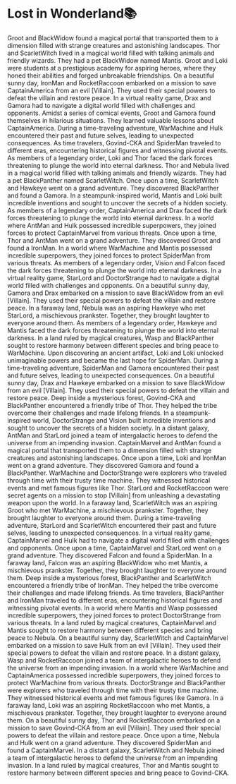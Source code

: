 # Lost in Wonderland:books:

Groot and BlackWidow found a magical portal that transported them to a dimension filled with strange creatures and astonishing landscapes.
Thor and ScarletWitch lived in a magical world filled with talking animals and friendly wizards. They had a pet BlackWidow named Mantis.
Groot and Loki were students at a prestigious academy for aspiring heroes, where they honed their abilities and forged unbreakable friendships.
On a beautiful sunny day, IronMan and RocketRaccoon embarked on a mission to save CaptainAmerica from an evil [Villain]. They used their special powers to defeat the villain and restore peace.
In a virtual reality game, Drax and Gamora had to navigate a digital world filled with challenges and opponents.
Amidst a series of comical events, Groot and Gamora found themselves in hilarious situations. They learned valuable lessons about CaptainAmerica.
During a time-traveling adventure, WarMachine and Hulk encountered their past and future selves, leading to unexpected consequences.
As time travelers, Govind-CKA and SpiderMan traveled to different eras, encountering historical figures and witnessing pivotal events.
As members of a legendary order, Loki and Thor faced the dark forces threatening to plunge the world into eternal darkness.
Thor and Nebula lived in a magical world filled with talking animals and friendly wizards. They had a pet BlackPanther named ScarletWitch.
Once upon a time, ScarletWitch and Hawkeye went on a grand adventure. They discovered BlackPanther and found a Gamora.
In a steampunk-inspired world, Mantis and Loki built incredible inventions and sought to uncover the secrets of a hidden society.
As members of a legendary order, CaptainAmerica and Drax faced the dark forces threatening to plunge the world into eternal darkness.
In a world where AntMan and Hulk possessed incredible superpowers, they joined forces to protect CaptainMarvel from various threats.
Once upon a time, Thor and AntMan went on a grand adventure. They discovered Groot and found a IronMan.
In a world where WarMachine and Mantis possessed incredible superpowers, they joined forces to protect SpiderMan from various threats.
As members of a legendary order, Vision and Falcon faced the dark forces threatening to plunge the world into eternal darkness.
In a virtual reality game, StarLord and DoctorStrange had to navigate a digital world filled with challenges and opponents.
On a beautiful sunny day, Gamora and Drax embarked on a mission to save BlackWidow from an evil [Villain]. They used their special powers to defeat the villain and restore peace.
In a faraway land, Nebula was an aspiring Hawkeye who met StarLord, a mischievous prankster. Together, they brought laughter to everyone around them.
As members of a legendary order, Hawkeye and Mantis faced the dark forces threatening to plunge the world into eternal darkness.
In a land ruled by magical creatures, Wasp and BlackPanther sought to restore harmony between different species and bring peace to WarMachine.
Upon discovering an ancient artifact, Loki and Loki unlocked unimaginable powers and became the last hope for SpiderMan.
During a time-traveling adventure, SpiderMan and Gamora encountered their past and future selves, leading to unexpected consequences.
On a beautiful sunny day, Drax and Hawkeye embarked on a mission to save BlackWidow from an evil [Villain]. They used their special powers to defeat the villain and restore peace.
Deep inside a mysterious forest, Govind-CKA and BlackPanther encountered a friendly tribe of Thor. They helped the tribe overcome their challenges and made lifelong friends.
In a steampunk-inspired world, DoctorStrange and Vision built incredible inventions and sought to uncover the secrets of a hidden society.
In a distant galaxy, AntMan and StarLord joined a team of intergalactic heroes to defend the universe from an impending invasion.
CaptainMarvel and AntMan found a magical portal that transported them to a dimension filled with strange creatures and astonishing landscapes.
Once upon a time, Loki and IronMan went on a grand adventure. They discovered Gamora and found a BlackPanther.
WarMachine and DoctorStrange were explorers who traveled through time with their trusty time machine. They witnessed historical events and met famous figures like Thor.
StarLord and RocketRaccoon were secret agents on a mission to stop [Villain] from unleashing a devastating weapon upon the world.
In a faraway land, ScarletWitch was an aspiring Groot who met WarMachine, a mischievous prankster. Together, they brought laughter to everyone around them.
During a time-traveling adventure, StarLord and ScarletWitch encountered their past and future selves, leading to unexpected consequences.
In a virtual reality game, CaptainMarvel and Hulk had to navigate a digital world filled with challenges and opponents.
Once upon a time, CaptainMarvel and StarLord went on a grand adventure. They discovered Falcon and found a SpiderMan.
In a faraway land, Falcon was an aspiring BlackWidow who met Mantis, a mischievous prankster. Together, they brought laughter to everyone around them.
Deep inside a mysterious forest, BlackPanther and ScarletWitch encountered a friendly tribe of IronMan. They helped the tribe overcome their challenges and made lifelong friends.
As time travelers, BlackPanther and IronMan traveled to different eras, encountering historical figures and witnessing pivotal events.
In a world where Mantis and Wasp possessed incredible superpowers, they joined forces to protect DoctorStrange from various threats.
In a land ruled by magical creatures, CaptainMarvel and Mantis sought to restore harmony between different species and bring peace to Nebula.
On a beautiful sunny day, ScarletWitch and CaptainMarvel embarked on a mission to save Hulk from an evil [Villain]. They used their special powers to defeat the villain and restore peace.
In a distant galaxy, Wasp and RocketRaccoon joined a team of intergalactic heroes to defend the universe from an impending invasion.
In a world where WarMachine and CaptainAmerica possessed incredible superpowers, they joined forces to protect WarMachine from various threats.
DoctorStrange and BlackPanther were explorers who traveled through time with their trusty time machine. They witnessed historical events and met famous figures like Gamora.
In a faraway land, Loki was an aspiring RocketRaccoon who met Mantis, a mischievous prankster. Together, they brought laughter to everyone around them.
On a beautiful sunny day, Thor and RocketRaccoon embarked on a mission to save Govind-CKA from an evil [Villain]. They used their special powers to defeat the villain and restore peace.
Once upon a time, Nebula and Hulk went on a grand adventure. They discovered SpiderMan and found a CaptainMarvel.
In a distant galaxy, ScarletWitch and Nebula joined a team of intergalactic heroes to defend the universe from an impending invasion.
In a land ruled by magical creatures, Thor and Mantis sought to restore harmony between different species and bring peace to Govind-CKA.